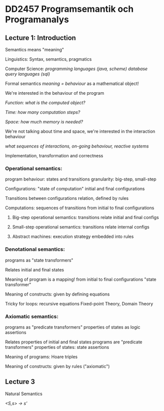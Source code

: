 # DD2457 Programsemantik och Programanalys

## Lecture 1: Introduction

Semantics means "meaning"


Linguistics: Syntax, semantics, pragmatics


Computer Science: 
*programming languages (java, scheme)*
*database query languages (sql)*


Formal semantics
*meaning = behaviour*
as a mathematical object!

We're interested in the behaviour of the program

*Function: what is the computed object?*

*Time: how many computation steps?*

*Space: how much memory is needed?*

We're not talking about time and space, we're interested in the interaction behaviour

*what sequences of interactions, on-going behaviour, reactive systems*

Implementation, transformation and correctness

### Operational semantics: 
program behaviour: states and transitions
granularity: big-step, small-step

Configurations: "state of computation" initial and final configurations

Transitions between configurations relation, defined by rules

Computations: sequences of transitions from initial to final configurations

1. Big-step operational semantics: transitions relate initial and final configs

2. Small-step operational semantics: transitions relate internal configs

3. Abstract machines: execution strategy embedded into rules

### Denotational semantics:
programs as "state transformers"

Relates initial and final states

Meaning of program is a mapping! from initial to final configurations "state transformer"

Meaning of constructs: given by defining equations

Tricky for loops: recursive equations Fixed-point Theory, Domain Theory

### Axiomatic semantics:
programs as "predicate transformers"
properties of states as logic assertions

Relates properties of initial and final states
programs are "predicate transformers"
properties of states: state assertions

Meaning of programs: Hoare triples

Meaning of constructs: given by rules ("axiomatic")

## Lecture 3

Natural Semantics

*<S,s> -> s'*
